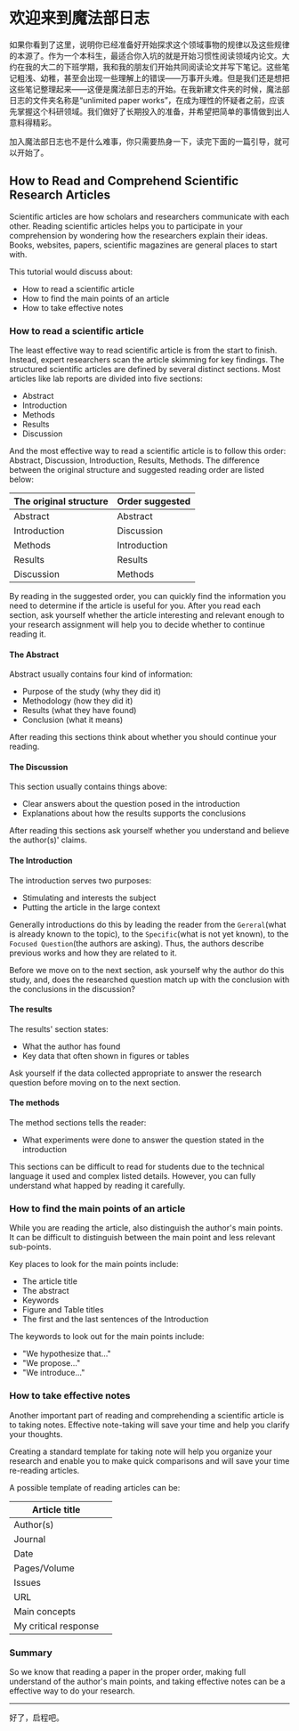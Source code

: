 # 欢迎来到魔法部日志

如果你看到了这里，说明你已经准备好开始探求这个领域事物的规律以及这些规律的本源了。作为一个本科生，最适合你入坑的就是开始习惯性阅读领域内论文。大约在我的大二的下班学期，我和我的朋友们开始共同阅读论文并写下笔记。这些笔记粗浅、幼稚，甚至会出现一些理解上的错误——万事开头难。但是我们还是想把这些笔记整理起来——这便是魔法部日志的开始。在我新建文件夹的时候，魔法部日志的文件夹名称是“unlimited paper works”，在成为理性的怀疑者之前，应该先掌握这个科研领域。我们做好了长期投入的准备，并希望把简单的事情做到出人意料得精彩。

加入魔法部日志也不是什么难事，你只需要热身一下，读完下面的一篇引导，就可以开始了。

## How to Read and Comprehend Scientific Research Articles

Scientific articles are how scholars and researchers communicate with each other. Reading scientific articles helps you to participate in your comprehension by wondering how the researchers explain their ideas. Books, websites, papers, scientific magazines are general places to start with.

This tutorial would discuss about:

- How to read a scientific article
- How to find the main points of an article
- How to take effective notes

### How to read a scientific article

The least effective way to read scientific article is from the start to finish. Instead, expert researchers scan the article skimming for key findings. The structured scientific articles are defined by several distinct sections. Most articles like lab reports are divided into five sections:

- Abstract
- Introduction
- Methods 
- Results
- Discussion

And the most effective way to read a scientific article is to follow this order: Abstract, Discussion, Introduction, Results, Methods. The difference between the original structure and suggested reading order are listed below:

| The original structure | Order suggested |
| ---------------------- | --------------- |
| Abstract               | Abstract        |
| Introduction           | Discussion      |
| Methods                | Introduction    |
| Results                | Results         |
| Discussion             | Methods         |

By reading in the suggested order, you can quickly find the information you need to determine if the article is useful for you. After you read each section, ask yourself whether the article interesting and relevant enough to your research assignment will help you to decide whether to continue reading it.

#### The Abstract

Abstract usually contains four kind of information:

- Purpose of the study (why they did it)
- Methodology (how they did it)
- Results (what they have found)
- Conclusion (what it means)

After reading this sections think about whether you should continue your reading.

#### The Discussion

This section usually contains things above:

- Clear answers about the question posed in the introduction
- Explanations about how the results supports the conclusions

After reading this sections ask yourself whether you understand and believe the author(s)' claims.

#### The Introduction

The introduction serves two purposes:

- Stimulating and  interests the subject
- Putting the article in the large context

Generally introductions do this by leading the reader from the `Gereral`(what is already known to the topic), to the `Specific`(what is not yet known), to the `Focused Question`(the authors are asking). Thus, the authors describe previous works and how they are related to it.

Before we move on to the next section, ask yourself why the author do this study, and, does the researched question match up with the conclusion with the conclusions in the discussion?

#### The results

The results' section states:

- What the author has found
- Key data that often shown in figures or tables

Ask yourself if the data collected appropriate to answer the research question before moving on to the next section.

#### The methods

The method sections tells the reader:

- What experiments were done to answer the question stated in the introduction

This sections can be difficult to read for students due to the technical language it used and complex listed details. However, you can fully  understand what happed by reading it carefully.

### How to find the main points of an article

While you are reading the article, also distinguish the author's main points. It can be difficult to distinguish between the main point and less relevant sub-points.

Key places to look for the main points include:

- The article title
- The abstract
- Keywords
- Figure and Table titles
- The first and the last sentences of the Introduction

The keywords to look out for the main points include:

- "We hypothesize that..."
- "We propose..."
- "We introduce..."

### How to take effective notes

Another important part of reading and comprehending a scientific article is to taking notes. Effective note-taking will save your time and help you clarify your thoughts.

Creating a standard template for taking note will help you organize your research and enable you to make quick comparisons and will save your time re-reading articles. 

A possible template of reading articles can be:

| Article title        |      |
| -------------------- | ---- |
| Author(s)            |      |
| Journal              |      |
| Date                 |      |
| Pages/Volume         |      |
| Issues               |      |
| URL                  |      |
| Main concepts        |      |
| My critical response |      |

### Summary

So we know that reading a paper in the proper order, making full understand of the author's main points, and taking effective notes can be a effective way to do your research.

---

好了，启程吧。
